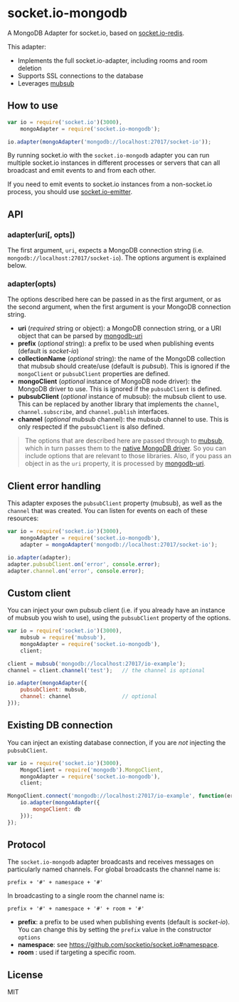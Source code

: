 # socket.io-mongodb
A MongoDB Adapter for socket.io, based on [socket.io-redis](https://github.com/socketio/socket.io-redis).

This adapter:
* Implements the full socket.io-adapter, including rooms and room deletion
* Supports SSL connections to the database
* Leverages [mubsub](https://github.com/scttnlsn/mubsub)

## How to use

```JavaScript
var io = require('socket.io')(3000),
    mongoAdapter = require('socket.io-mongodb');

io.adapter(mongoAdapter('mongodb://localhost:27017/socket-io'));
```

By running socket.io with the `socket.io-mongodb` adapter you can run
multiple socket.io instances in different processes or servers that can
all broadcast and emit events to and from each other.

If you need to emit events to socket.io instances from a non-socket.io
process, you should use [socket.io-emitter](https://github.com/socketio/socket.io-emitter).


## API

### adapter(uri[, opts])
The first argument, `uri`, expects a MongoDB connection string (i.e. `mongodb://localhost:27017/socket-io`). The options argument is explained below.

### adapter(opts)
The options described here can be passed in as the first argument, or as the second argument, when the first argument is your MongoDB connection string.

* **uri** (_required_ string or object): a MongoDB connection string, or a URI object that can be parsed by [mongodb-uri](https://github.com/mongolab/mongodb-uri-node)
* **prefix** (_optional_ string): a prefix to be used when publishing events (default is _socket-io_)
* **collectionName** (_optional_ string): the name of the MongoDB collection that mubsub should create/use (default is _pubsub_). This is ignored if the `mongoClient` or `pubsubClient` properties are defined.
* **mongoClient** (_optional_ instance of MongoDB node driver): the MongoDB driver to use. This is ignored if the `pubsubClient` is defined.
* **pubsubClient** (_optional_ instance of mubsub): the mubsub client to use. This can be replaced by another library that implements the `channel`, `channel.subscribe`, and `channel.publish` interfaces.
* **channel** (_optional_ mubsub channel): the mubsub channel to use. This is only respected if the `pubsubClient` is also defined.

> The options that are described here are passed through to [mubsub](https://github.com/scttnlsn/mubsub), which in turn passes them to the [native MongoDB driver](https://github.com/mongodb/node-mongodb-native). So you can include options that are relevant to those libraries. Also, if you pass an object in as the `uri` property, it is processed by [mongodb-uri](https://github.com/mongolab/mongodb-uri-node).


## Client error handling
This adapter exposes the `pubsubClient` property (mubsub), as well as the `channel` that was created. You can listen for events on each of these resources:

```JavaScript
var io = require('socket.io')(3000),
    mongoAdapter = require('socket.io-mongodb'),
    adapter = mongoAdapter('mongodb://localhost:27017/socket-io');

io.adapter(adapter);
adapter.pubsubClient.on('error', console.error);
adapter.channel.on('error', console.error);
```

## Custom client
You can inject your own pubsub client (i.e. if you already have an instance of mubsub you wish to use), using the `pubsubClient` property of the options.

```JavaScript
var io = require('socket.io')(3000),
    mubsub = require('mubsub'),
    mongoAdapter = require('socket.io-mongodb'),
    client;

client = mubsub('mongodb://localhost:27017/io-example');
channel = client.channel('test');   // the channel is optional

io.adapter(mongoAdapter({
    pubsubClient: mubsub,
    channel: channel                // optional
}));
```

## Existing DB connection
You can inject an existing database connection, if you are _not_ injecting the `pubsubClient`.

```JavaScript
var io = require('socket.io')(3000),
    MongoClient = require('mongodb').MongoClient,
    mongoAdapter = require('socket.io-mongodb'),
    client;

MongoClient.connect('mongodb://localhost:27017/io-example', function(err, db) {
    io.adapter(mongoAdapter({
        mongoClient: db
    }));
});
```

## Protocol
The `socket.io-mongodb` adapter broadcasts and receives messages on particularly named channels. For global broadcasts the channel name is:
```
prefix + '#' + namespace + '#'
```

In broadcasting to a single room the channel name is:
```
prefix + '#' + namespace + '#' + room + '#'
```

* **prefix**: a prefix to be used when publishing events (default is _socket-io_). You can change this by setting the `prefix` value in the constructor `options`
* **namespace**: see https://github.com/socketio/socket.io#namespace.
* **room** : used if targeting a specific room.


## License
MIT
